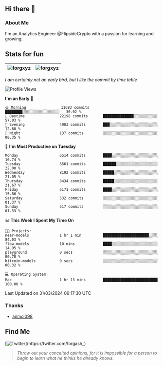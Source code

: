 ## Hi there 👋

### About Me

I'm an Analytics Engineer @FlipsideCrypto with a passion for learning and growing.
  
## Stats for fun

| <img align="center" src="https://github-readme-streak-stats.herokuapp.com/?user=forgxyz&theme=tokyonight" alt="forgxyz" /> | <img align="center" src="https://github-readme-stats.vercel.app/api?username=forgxyz&theme=tokyonight&show_icons=true" alt="forgxyz" /> |
| ------------- |------------- |

*I am certainly not an early bird, but I like the commit by time table*  

<!--START_SECTION:waka-->
![Profile Views](http://img.shields.io/badge/Profile%20Views-0-blue)

**I'm an Early 🐤** 

```text
🌞 Morning                11683 commits       ████████░░░░░░░░░░░░░░░░░   30.02 % 
🌆 Daytime                22198 commits       ██████████████░░░░░░░░░░░   57.03 % 
🌃 Evening                4903 commits        ███░░░░░░░░░░░░░░░░░░░░░░   12.60 % 
🌙 Night                  137 commits         ░░░░░░░░░░░░░░░░░░░░░░░░░   00.35 % 
```
📅 **I'm Most Productive on Tuesday** 

```text
Monday                   6514 commits        ████░░░░░░░░░░░░░░░░░░░░░   16.74 % 
Tuesday                  8561 commits        ██████░░░░░░░░░░░░░░░░░░░   22.00 % 
Wednesday                8192 commits        █████░░░░░░░░░░░░░░░░░░░░   21.05 % 
Thursday                 8434 commits        █████░░░░░░░░░░░░░░░░░░░░   21.67 % 
Friday                   6171 commits        ████░░░░░░░░░░░░░░░░░░░░░   15.86 % 
Saturday                 532 commits         ░░░░░░░░░░░░░░░░░░░░░░░░░   01.37 % 
Sunday                   517 commits         ░░░░░░░░░░░░░░░░░░░░░░░░░   01.33 % 
```


📊 **This Week I Spent My Time On** 

```text
🐱‍💻 Projects: 
near-models              1 hr 1 min          █████████████████████░░░░   84.03 % 
flow-models              10 mins             ████░░░░░░░░░░░░░░░░░░░░░   14.95 % 
playground               0 secs              ░░░░░░░░░░░░░░░░░░░░░░░░░   00.70 % 
bitcoin-models           0 secs              ░░░░░░░░░░░░░░░░░░░░░░░░░   00.32 % 

💻 Operating System: 
Mac                      1 hr 13 mins        █████████████████████████   100.00 % 
```


 Last Updated on 31/03/2024 06:17:30 UTC
<!--END_SECTION:waka-->

### Thanks
 - [anmol098](https://github.com/anmol098/waka-readme-stats/)
  
## Find Me
[![Twitter](https://img.shields.io/twitter/url/https/twitter.com/forgash_.svg?style=social&label=Follow%20%40forgash_)](https://twitter.com/forgash_)


> *Throw out your conceited opinions, for it is impossible for a person to begin to learn what he thinks he already knows.* 
